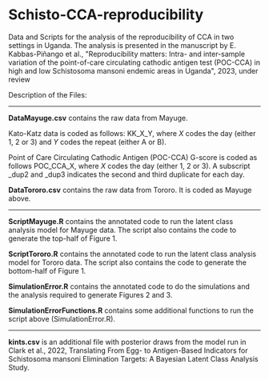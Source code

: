 # Schisto-CCA-reproducibility
Data and Scripts for the analysis of the reproducibility of CCA in two settings in Uganda. The analysis is presented in the manuscript by E. Kabbas-Piñango et al., "Reproducibility matters: Intra- and inter-sample variation of the point-of-care circulating cathodic antigen test (POC-CCA) in high and low Schistosoma mansoni endemic areas in Uganda", 2023, under review  

Description of the Files:

-----
**DataMayuge.csv** contains the raw data from Mayuge.

Kato-Katz data is coded as follows: KK_X_Y, where *X* codes the day (either 1, 2 or 3) and *Y* codes the repeat (either A or B). 

Point of Care Circulating Cathodic Antigen (POC-CCA) G-score is coded as follows POC_CCA_X, where *X* codes the day (either 1, 2 or 3). A subscript _dup2 and _dup3 indicates the second and third duplicate for each day.

**DataTororo.csv** contains the raw data from Tororo. 
It is coded as Mayuge above.

-----
**ScriptMayuge.R** contains the annotated code to run the latent class analysis model for Mayuge data. The script also contains the code to generate the top-half of Figure 1.

**ScriptTororo.R** contains the annotated code to run the latent class analysis model for Tororo data. The script also contains the code to generate the bottom-half of Figure 1.

**SimulationError.R** contains the annotated code to do the simulations and the analysis required to generate Figures 2 and 3.

**SimulationErrorFunctions.R** contains some additional functions to run the script above (SimulationError.R).

-----
**kints.csv** is an additional file with posterior draws from the model run in Clark et al., 2022, Translating From Egg- to Antigen-Based Indicators for Schistosoma mansoni Elimination Targets: A Bayesian Latent Class Analysis Study.
